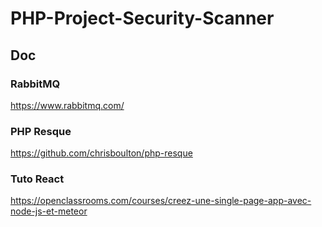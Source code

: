 # PHP-Project-Security-Scanner

## Doc

### RabbitMQ

https://www.rabbitmq.com/

### PHP Resque

https://github.com/chrisboulton/php-resque

### Tuto React

https://openclassrooms.com/courses/creez-une-single-page-app-avec-node-js-et-meteor
